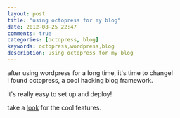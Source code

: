 ```yaml
---
layout: post
title: "using octopress for my blog"
date: 2012-08-25 22:47
comments: true
categories: [octopress, blog]
keywords: octopress,wordpress,blog
description: using octopress for my blog
---
```


after using wordpress for a long time, it's time to change!  
i found octopress, a cool hacking blog framework.  

it's really easy to set up and deploy!  

take a [look](http://octopress.org/) for the cool features.
